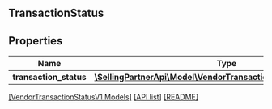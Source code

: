## TransactionStatus

## Properties

Name | Type | Description | Notes
------------ | ------------- | ------------- | -------------
**transaction_status** | [**\SellingPartnerApi\Model\VendorTransactionStatusV1\Transaction**](Transaction.md) |  | [optional]

[[VendorTransactionStatusV1 Models]](../) [[API list]](../../Api) [[README]](../../../README.md)
